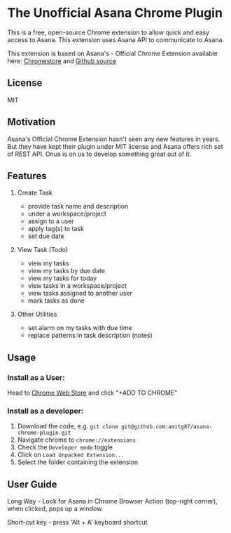 # The Unofficial Asana Chrome Plugin

This is a free, open-source Chrome extension to allow quick and easy access 
to Asana. This extension uses Asana API to communicate to Asana.

This extension is based on Asana's - Official Chrome Extension available here:
[Chromestore](https://chrome.google.com/webstore/detail/asana-extension-for-chrom/khnpeclbnipcdacdkhejifenadikeghk)
and [Github source](https://github.com/Asana/Chrome-Extension-Example)


## License
MIT

## Motivation
Asana's Official Chrome Extension hasn't seen any new features in years.
But they have kept their plugin under MIT license and Asana offers rich set 
of REST API. Onus is on us to develop something great out of it.


## Features

1. Create Task
    - provide task name and description
    - under a workspace/project
    - assign to a user
    - apply tag(s) to task
    - set due date

2. View Task (Todo)
    - view my tasks
    - view my tasks by due date
    - view my tasks for today
    - view tasks in a workspace/project
    - view tasks assigned to another user
    - mark tasks as done

3. Other Utilities
    - set alarm on my tasks with due time
    - replace patterns in task description (notes)

## Usage
### Install as a User:
Head to [Chrome Web Store](https://chrome.google.com/webstore/detail/asanang-asana-extension-f/mcfgjehdbegcfjeecdgdpjlmfbeamgdd) and click "+ADD TO CHROME"

### Install as a developer:
  1. Download the code, e.g. `git clone git@github.com:amitg87/asana-chrome-plugin.git`
  2. Navigate chrome to `chrome://extensions`
  3. Check the `Developer mode` toggle
  4. Click on `Load Unpacked Extension...`
  5. Select the folder containing the extension

## User Guide
Long Way - Look for Asana in Chrome Browser Action (top-right corner),
 when clicked, pops up a window.
 
Short-cut key - press 'Alt + A' keyboard shortcut